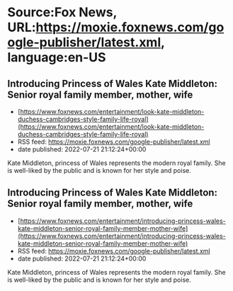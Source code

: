 # Source:Fox News, URL:https://moxie.foxnews.com/google-publisher/latest.xml, language:en-US

## Introducing Princess of Wales Kate Middleton: Senior royal family member, mother, wife
 - [https://www.foxnews.com/entertainment/look-kate-middleton-duchess-cambridges-style-family-life-royal](https://www.foxnews.com/entertainment/look-kate-middleton-duchess-cambridges-style-family-life-royal)
 - RSS feed: https://moxie.foxnews.com/google-publisher/latest.xml
 - date published: 2022-07-21 21:12:24+00:00

Kate Middleton, princess of Wales represents the modern royal family. She is well-liked by the public and is known for her style and poise.

## Introducing Princess of Wales Kate Middleton: Senior royal family member, mother, wife
 - [https://www.foxnews.com/entertainment/introducing-princess-wales-kate-middleton-senior-royal-family-member-mother-wife](https://www.foxnews.com/entertainment/introducing-princess-wales-kate-middleton-senior-royal-family-member-mother-wife)
 - RSS feed: https://moxie.foxnews.com/google-publisher/latest.xml
 - date published: 2022-07-21 21:12:24+00:00

Kate Middleton, princess of Wales represents the modern royal family. She is well-liked by the public and is known for her style and poise.

